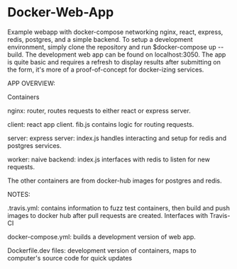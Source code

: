 # Docker-Web-App
Example webapp with docker-compose networking nginx, react, express, redis, postgres, and a simple backend.  To setup a development environment, simply clone the repository and run $docker-compose up --build.  The development web app can be found on localhost:3050.  The app is quite basic and requires a refresh to display results after submitting on the form, it's more of a proof-of-concept for docker-izing services.

APP OVERVIEW:

Containers

nginx: router, routes requests to either react or express server.

client: react app client.  fib.js contains logic for routing requests.

server: express server:  index.js handles interacting and setup for redis and postgres services.

worker: naive backend: index.js interfaces with redis to listen for new requests.

The other containers are from docker-hub images for postgres and redis.

NOTES:

.travis.yml: contains information to fuzz test containers, then build and push images to docker hub after pull requests are created.  Interfaces with Travis-CI

docker-compose.yml: builds a development version of web app.

Dockerfile.dev files: development version of containers, maps to computer's source code for quick updates
